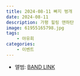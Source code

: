 ```yaml
---
title: 2024-08-11 빠지 벙개
date: 2024-08-11
description: 가평 힐링 맨하탄
image: 61955165798.jpg
tags:
    - 야유회
categories:
    - 이벤트
---
```


- 앨범: [BAND LINK](https://band.us/band/93484357/album/81309414)
